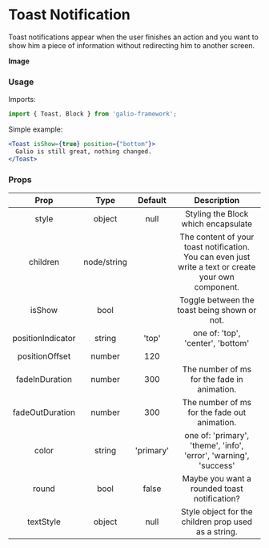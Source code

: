 # Toast Notification
Toast notifications appear when the user finishes an action and you want to show him a piece of information without redirecting him to another screen.


**Image**

### Usage
Imports:
```js
import { Toast, Block } from 'galio-framework';
```

Simple example:
```jsx
<Toast isShow={true} position={"bottom"}>
  Galio is still great, nothing changed.
</Toast>
```

### Props
|        Prop       |     Type    |  Default  |                                              Description                                             |
|:-----------------:|:-----------:|:---------:|:----------------------------------------------------------------------------------------------------:|
|       style       |    object   |    null   |                                  Styling the Block which encapsulate                                 |
|      children     | node/string |           | The content of your toast notification. You can even just write a text or create your own component. |
|       isShow      |     bool    |           |                             Toggle between the toast being shown or not.                             |
| positionIndicator |    string   |   'top'   |                                   one of: 'top', 'center', 'bottom'                                  |
|   positionOffset  |    number   |    120    |                                                                                                      |
|   fadeInDuration  |    number   |    300    |                              The number of ms for the fade in animation.                             |
|  fadeOutDuration  |    number   |    300    |                             The number of ms for the fade out animation.                             |
|       color       |    string   | 'primary' |                   one of: 'primary', 'theme', 'info', 'error', 'warning', 'success'                  |
|       round       |     bool    |   false   |                             Maybe you want a rounded toast notification?                             |
|     textStyle     |    object   |    null   |                         Style object for the children prop used as a string.                         |

